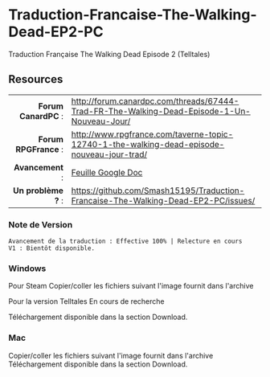 Traduction-Francaise-The-Walking-Dead-EP2-PC
============================================

Traduction Française The Walking Dead Episode 2 (Telltales)

## Resources

|||
|-----------------------------------:|:--------------------------|
|              **Forum CanardPC** : | http://forum.canardpc.com/threads/67444-Trad-FR-The-Walking-Dead-Episode-1-Un-Nouveau-Jour/ |
|          **Forum RPGFrance** : | http://www.rpgfrance.com/taverne-topic-12740-1-the-walking-dead-episode-nouveau-jour-trad/ |
|                 **Avancement** : | [Feuille Google Doc](https://docs.google.com/spreadsheet/ccc?key=0AjemGcuFfrgIdHVCQjcwajlnU0F0Z3FRZm9aOWZLU0E#gid=3/) |
|        **Un problème ?** : | https://github.com/Smash15195/Traduction-Francaise-The-Walking-Dead-EP2-PC/issues/ |


### Note de Version
```
Avancement de la traduction : Effective 100% | Relecture en cours
V1 : Bientôt disponible.
```

### Windows

Pour Steam
Copier/coller les fichiers suivant l'image fournit dans l'archive

Pour la version Telltales
En cours de recherche

Téléchargement disponible dans la section Download.

### Mac

Copier/coller les fichiers suivant l'image fournit dans l'archive
Téléchargement disponible dans la section Download.